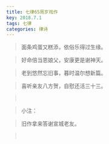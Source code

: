 ```yaml
---
title: 七律65周岁戏作
key: 2018.7.1
tags: 七律
categories: 律诗
---
```


<blockquote class="blockquote-center">面条鸡蛋又糕添，依俗乐得过生缘。
</blockquote>
<blockquote class="blockquote-center">好命倍当恩娘父，安康更是谢神天。
</blockquote>
<blockquote class="blockquote-center">老到悠然忘旧事，暮时温尔想新篇。
</blockquote>
<blockquote class="blockquote-center">喜听亲友八方贺，自慰还活三十三。
</blockquote>
<blockquote class="blockquote-center"></br>
</blockquote>
<blockquote class="blockquote-center">小注：
</blockquote>
<blockquote class="blockquote-center">旧作拿来答谢宣城老友。
</blockquote>
<blockquote class="blockquote-center"></br>
</blockquote>
